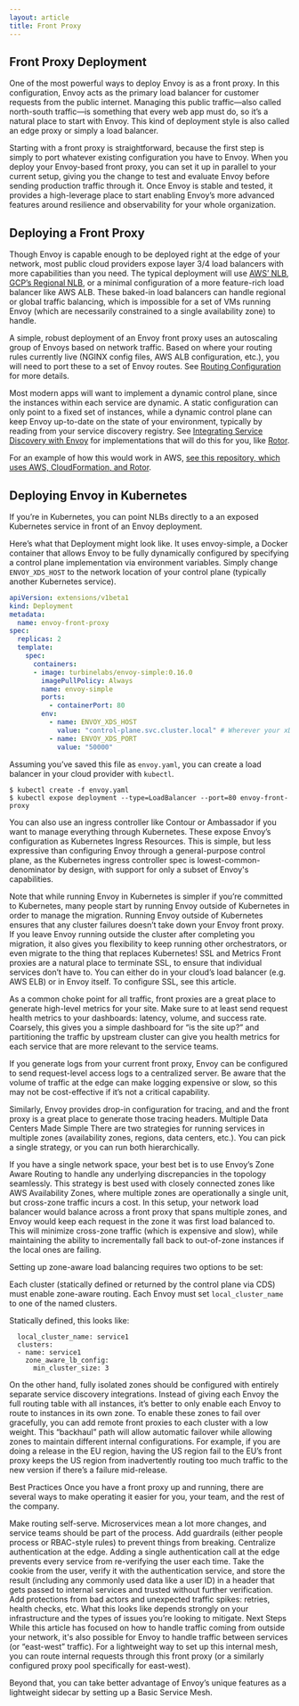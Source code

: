 ```yaml
---
layout: article
title: Front Proxy
---
```


[//]: # ( Copyright 2018 Turbine Labs, Inc.                                   )
[//]: # ( you may not use this file except in compliance with the License.    )
[//]: # ( You may obtain a copy of the License at                             )
[//]: # (                                                                     )
[//]: # (     http://www.apache.org/licenses/LICENSE-2.0                      )
[//]: # (                                                                     )
[//]: # ( Unless required by applicable law or agreed to in writing, software )
[//]: # ( distributed under the License is distributed on an "AS IS" BASIS,   )
[//]: # ( WITHOUT WARRANTIES OR CONDITIONS OF ANY KIND, either express or     )
[//]: # ( implied. See the License for the specific language governing        )
[//]: # ( permissions and limitations under the License.                      )

[//]: # (Front Proxy)

## Front Proxy Deployment

One of the most powerful ways to deploy Envoy is as a front proxy. In this
configuration, Envoy acts as the primary load balancer for customer requests
from the public internet. Managing this public traffic—also called north-south
traffic—is something that every web app must do, so it’s a natural place to
start with Envoy. This kind of deployment style is also called an edge proxy or
simply a load balancer.

Starting with a front proxy is straightforward, because the first step is
simply to port whatever existing configuration you have to Envoy. When you
deploy your Envoy-based front proxy, you can set it up in parallel to your
current setup, giving you the change to test and evaluate Envoy before sending
production traffic through it. Once Envoy is stable and tested, it provides a
high-leverage place to start enabling Envoy’s more advanced features around
resilience and observability for your whole organization.

[//]: # (_add after service mesh_ If you’re looking to deploy Envoy for internal traffic only, see Basic Service
Mesh.)

## Deploying a Front Proxy

Though Envoy is capable enough to be deployed right at the edge of your
network, most public cloud providers expose layer 3/4 load balancers with more
capabilities than you need. The typical deployment will use
[AWS’ NLB](https://docs.aws.amazon.com/elasticloadbalancing/latest/network/introduction.html),
[GCP’s Regional NLB](https://cloud.google.com/compute/docs/load-balancing/network/),
or a minimal configuration of a more feature-rich load balancer
like AWS ALB. These baked-in load balancers can handle regional or global
traffic balancing, which is impossible for a set of VMs running Envoy (which
are necessarily constrained to a single availability zone) to handle.

A simple, robust deployment of an Envoy front proxy uses an autoscaling group
of Envoys based on network traffic. Based on where your routing rules currently
live (NGINX config files, AWS ALB configuration, etc.), you will need to port
these to a set of Envoy routes. See
[Routing Configuration](https://www.learnenvoy.io/articles/routing-configuration.html) for more details.

Most modern apps will want to implement a dynamic control plane, since the
instances within each service are dynamic. A static configuration can only
point to a fixed set of instances, while a dynamic control plane can keep Envoy
up-to-date on the state of your environment, typically by reading from your
service discovery registry. See
[Integrating Service Discovery with Envoy](https://www.learnenvoy.io/articles/service-discovery.html)
for implementations that will do this for you, like [Rotor](https://github.com/turbinelabs/rotor).

For an example of how this would work in AWS,
[see this repository, which uses AWS, CloudFormation, and Rotor](https://github.com/turbinelabs/examples/tree/master/rotor-nlb).

## Deploying Envoy in Kubernetes

If you’re in Kubernetes, you can point NLBs directly to a an exposed Kubernetes
service in front of an Envoy deployment.

Here’s what that Deployment might look like. It uses envoy-simple, a Docker
container that allows Envoy to be fully dynamically configured by specifying a
control plane implementation via environment variables. Simply change
`ENVOY_XDS_HOST` to the network location of your control plane (typically
another Kubernetes service).

```yaml
apiVersion: extensions/v1beta1
kind: Deployment
metadata:
  name: envoy-front-proxy
spec:
  replicas: 2
  template:
    spec:
      containers:
      - image: turbinelabs/envoy-simple:0.16.0
        imagePullPolicy: Always
        name: envoy-simple
        ports:
          - containerPort: 80
        env:
          - name: ENVOY_XDS_HOST
            value: "control-plane.svc.cluster.local" # Wherever your xDS implementation lives
          - name: ENVOY_XDS_PORT
            value: "50000"
```

Assuming you’ve saved this file as `envoy.yaml`, you can create a load balancer in your cloud provider with `kubectl`.

```shell
$ kubectl create -f envoy.yaml
$ kubectl expose deployment --type=LoadBalancer --port=80 envoy-front-proxy
```

You can also use an ingress controller like Contour or Ambassador if you want to manage everything through Kubernetes. These expose Envoy’s configuration as Kubernetes Ingress Resources. This is simple, but less expressive than configuring Envoy through a general-purpose control plane, as the Kubernetes ingress controller spec is lowest-common-denominator by design, with support for only a subset of Envoy's capabilities.

Note that while running Envoy in Kubernetes is simpler if you’re committed to Kubernetes, many people start by running Envoy outside of Kubernetes in order to manage the migration. Running Envoy outside of Kubernetes ensures that any cluster failures doesn’t take down your Envoy front proxy. If you leave Envoy running outside the cluster after completing you migration, it also gives you flexibility to keep running other orchestrators, or even migrate to the thing that replaces Kubernetes!
SSL and Metrics
Front proxies are a natural place to terminate SSL, to ensure that individual services don’t have to. You can either do in your cloud’s load balancer (e.g. AWS ELB) or in Envoy itself. To configure SSL, see this article.

As a common choke point for all traffic, front proxies are a great place to generate high-level metrics for your site. Make sure to at least send request health metrics to your dashboards: latency, volume, and success rate. Coarsely, this gives you a simple dashboard for “is the site up?” and partitioning the traffic by upstream cluster can give you health metrics for each service that are more relevant to the service teams.

If you generate logs from your current front proxy, Envoy can be configured to send request-level access logs to a centralized server. Be aware that the volume of traffic at the edge can make logging expensive or slow, so this may not be cost-effective if it’s not a critical capability.

Similarly, Envoy provides drop-in configuration for tracing, and and the front proxy is a great place to generate those tracing headers.
Multiple Data Centers Made Simple
There are two strategies for running services in multiple zones (availability zones, regions, data centers, etc.). You can pick a single strategy, or you can run both hierarchically.

If you have a single network space, your best bet is to use Envoy’s Zone Aware Routing to handle any underlying discrepancies in the topology seamlessly. This strategy is best used with closely connected zones like AWS Availability Zones, where multiple zones are operationally a single unit, but cross-zone traffic incurs a cost. In this setup, your network load balancer would balance across a front proxy that spans multiple zones, and Envoy would keep each request in the zone it was first load balanced to. This will minimize cross-zone traffic (which is expensive and slow), while maintaining the ability to incrementally fall back to out-of-zone instances if the local ones are failing.

Setting up zone-aware load balancing requires two options to be set:

Each cluster (statically defined or returned by the control plane via CDS) must enable zone-aware routing.
Each Envoy must set `local_cluster_name` to one of the named clusters.

Statically defined, this looks like:

```
  local_cluster_name: service1
  clusters:
  - name: service1
    zone_aware_lb_config:
      min_cluster_size: 3
```

On the other hand, fully isolated zones should be configured with entirely separate service discovery integrations. Instead of giving each Envoy the full routing table with all instances, it’s better to only enable each Envoy to route to instances in its own zone. To enable these zones to fail over gracefully, you can add remote front proxies to each cluster with a low weight. This “backhaul” path will allow automatic failover while allowing zones to maintain different internal configurations. For example, if you are doing a release in the EU region, having the US region fail to the EU’s front proxy keeps the US region from inadvertently routing too much traffic to the new version if there’s a failure mid-release.

Best Practices
Once you have a front proxy up and running, there are several ways to make operating it easier for you, your team, and the rest of the company.

Make routing self-serve. Microservices mean a lot more changes, and service teams should be part of the process. Add guardrails (either people process or RBAC-style rules) to prevent things from breaking.
Centralize authentication at the edge. Adding a single authentication call at the edge prevents every service from re-verifying the user each time. Take the cookie from the user, verify it with the authentication service, and store the result (including any commonly used data like a user ID) in a header that gets passed to internal services and trusted without further verification.
Add protections from bad actors and unexpected traffic spikes: retries, health checks, etc. What this looks like depends strongly on your infrastructure and the types of issues you’re looking to mitigate.
Next Steps
While this article has focused on how to handle traffic coming from outside your network, it's also possible for Envoy to handle traffic between services (or “east-west” traffic). For a lightweight way to set up this internal mesh, you can route internal requests through this front proxy (or a similarly configured proxy pool specifically for east-west).

Beyond that, you can take better advantage of Envoy’s unique features as a lightweight sidecar by setting up a Basic Service Mesh.
